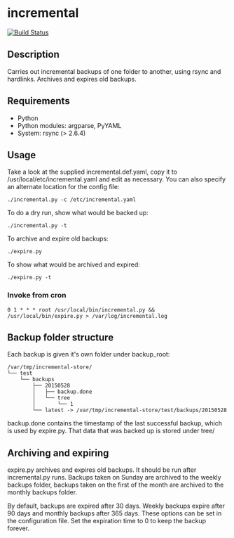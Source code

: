 incremental
===

[![Build Status](https://secure.travis-ci.org/spoofedpacket/incremental.png)](http://travis-ci.org/spoofedpacket/incremental)

## Description

Carries out incremental backups of one folder to another, using
rsync and hardlinks. Archives and expires old backups. 

## Requirements

* Python
* Python modules: argparse, PyYAML
* System: rsync (> 2.6.4)

## Usage
   
Take a look at the supplied incremental.def.yaml, copy it to
/usr/local/etc/incremental.yaml and edit as necessary. You can
also specify an alternate location for the config file:

    ./incremental.py -c /etc/incremental.yaml

To do a dry run, show what would be backed up:

    ./incremental.py -t

To archive and expire old backups:

    ./expire.py

To show what would be archived and expired:

    ./expire.py -t

### Invoke from cron
 
    0 1 * * * root /usr/local/bin/incremental.py && /usr/local/bin/expire.py > /var/log/incremental.log

## Backup folder structure

Each backup is given it's own folder under backup_root:

    /var/tmp/incremental-store/
    └── test
        └── backups
            ├── 20150528
            │   ├── backup.done
            │   └── tree
            │       └── 1
            └── latest -> /var/tmp/incremental-store/test/backups/20150528

backup.done contains the timestamp of the last successful backup, which is 
used by expire.py. That data that was backed up is stored under tree/
	
## Archiving and expiring

expire.py archives and expires old backups. It should be run after
incremental.py runs. Backups taken on Sunday are archived to the 
weekly backups folder, backups taken on the first of the month
are archived to the monthly backups folder.

By default, backups are expired after 30 days. Weekly backups expire
after 90 days and monthly backups after 365 days. These options can
be set in the configuration file. Set the expiration time to 0 to keep
the backup forever.

